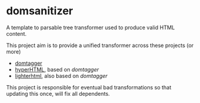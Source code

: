 # domsanitizer

A template to parsable tree transformer used to produce valid HTML content.

This project aim is to provide a unified transformer across these projects (or more)

  * [domtagger](https://github.com/WebReflection/domtagger)
  * [hyperHTML](https://github.com/WebReflection/hyperHTML), based on _domtagger_
  * [lighterhtml](https://github.com/WebReflection/lighterhtml), also based on _domtagger_

This project is responsible for eventual bad transformations so that updating this once, will fix all dependents.

